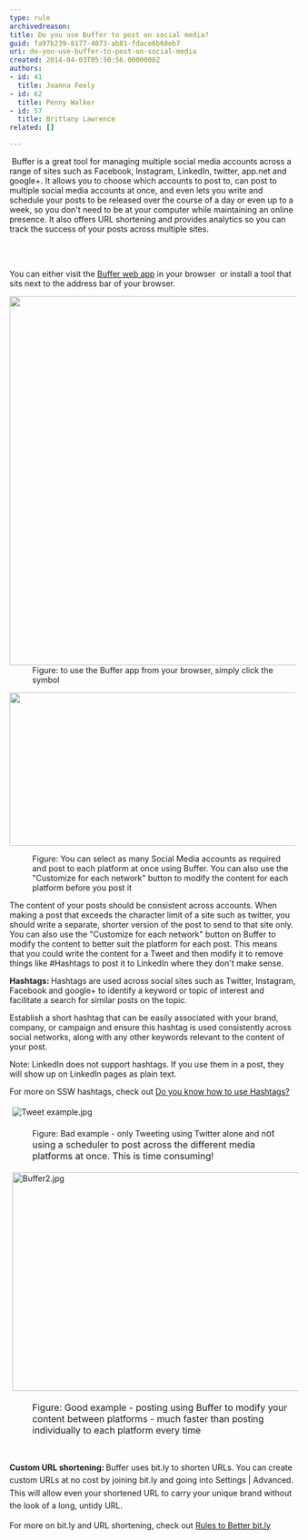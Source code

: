 ```yaml
---
type: rule
archivedreason: 
title: Do you use Buffer to post on social media?
guid: fa97b239-8177-4073-ab81-fdace6b68eb7
uri: do-you-use-buffer-to-post-on-social-media
created: 2014-04-03T05:50:56.0000000Z
authors:
- id: 41
  title: Joanna Feely
- id: 62
  title: Penny Walker
- id: 57
  title: Brittany Lawrence
related: []

---
```



<p>​ Buffer is a great tool for managing multiple social media accounts across a range of sites such as Facebook, Instagram,&#160;LinkedIn, twitter, app.net and google+. It allows you to choose which accounts to post to, can post to multiple social media accounts at once, and even lets you write and schedule your posts to be released over the course of a day or even up to a week, so you don't need to be at your computer while maintaining an online presence. It also offers URL shortening and provides analytics so you can track the success of your posts across multiple sites.<br></p>
<br><excerpt class='endintro'></excerpt><br>
<p>You can either visit the <a href="https&#58;//buffer.com/" target="_blank">Buffer web app</a> in your browser &#160;or install a tool that sits next to the address bar of your browser.</p><dl class="image"><dt> <img src="/PublishingImages/buffer_tool.jpg" data-pin-nopin="true" alt="" style="width&#58;650px;" /> </dt><dd>Figure&#58; to use the Buffer app from your browser, simply click the symbol</dd></dl><dl class="image"><dl class="ssw15-rteElement-ImageArea"> <img src="/PublishingImages/Buffer%20example.jpg" alt="" style="width&#58;700px;height&#58;270px;" /> </dl><dd><span style="font-size&#58;14px;">Figure&#58; You can select as many Social Media accounts as required and post to each platform at once using Buffer. You can also&#160;use the &quot;Customize for each network&quot;&#160;button to modify the content&#160;for each platform&#160;before you post it</span><br></dd></dl><p>The content of your posts should be consistent across accounts. When making a post that exceeds the character limit of a site such as twitter, you should write a separate, shorter version of the post to send to that site only. You can also use the &quot;Customize for each network&quot; button on Buffer to modify the content to better suit the platform&#160;for each post. This means that&#160;you could write the content for a Tweet and then modify it to remove things like #Hashtags to&#160;post it to&#160;LinkedIn where they don't make sense.<br></p><p>
   <strong>Hashtags&#58; </strong>Hashtags are used across social sites such as Twitter, Instagram, Facebook and google+ to&#160;identify&#160;a&#160;keyword or&#160;topic&#160;of interest and facilitate a search for similar posts on the topic.<br></p><p>Establish a short hashtag that can be easily associated with your brand, company, or campaign and ensure this hashtag is used consistently across social networks, along with any other keywords relevant to the content of your post.</p><p>Note&#58; LinkedIn does not support hashtags. If you use them in a post, they will show up on LinkedIn pages as plain text.</p><p>For more on SSW hashtags, check out <a href="/Pages/HashTags.aspx">Do you know how to use Hashtags?</a><br></p><dl class="ssw15-rteElement-ImageArea"><img src="/PublishingImages/Tweet%20example.jpg" alt="Tweet example.jpg" style="margin&#58;5px;" /></dl><dd class="ssw15-rteElement-FigureBad">​​​Figure&#58; Bad example - only Tweeting using Twitter alone and n<span style="font-size&#58;1rem;">ot using a </span><span style="font-size&#58;1rem;">scheduler</span><span style="font-size&#58;1rem;"> to post </span><span style="font-size&#58;1rem;">across</span><span style="font-size&#58;1rem;"> the </span><span style="font-size&#58;1rem;">different media platforms at once. This is time consuming!​</span></dd><dl class="ssw15-rteElement-ImageArea"><img src="/PublishingImages/Buffer2.jpg" alt="Buffer2.jpg" style="margin&#58;5px;width&#58;700px;height&#58;385px;" /></dl><dd class="ssw15-rteElement-FigureGood"><span style="font-size&#58;16px;">Figure&#58; Good example -&#160;posting using Buffer to modify your content between platforms - much faster than posting individually&#160;to each platform every time&#160;<br></span></dd><p><strong><br></strong></p><p>
   <strong>Custom URL shortening&#58;&#160;</strong><span style="line-height&#58;1.6;">Buffer uses bi​t.ly to shorten URLs. You can create custom URLs at no cost by joining bit.ly and going into Settings | Advanced. This will allow even your shortened URL to carry your unique brand without the look of a long, untidy URL.</span></p><p>For more on bit.ly and URL shortening, check out <a href="/_layouts/15/FIXUPREDIRECT.ASPX?WebId=3dfc0e07-e23a-4cbb-aac2-e778b71166a2&amp;TermSetId=07da3ddf-0924-4cd2-a6d4-a4809ae20160&amp;TermId=d3e8f047-751d-4ed3-a912-9988c20cf91a">Rules to Better bit.ly</a></p> ​ 


